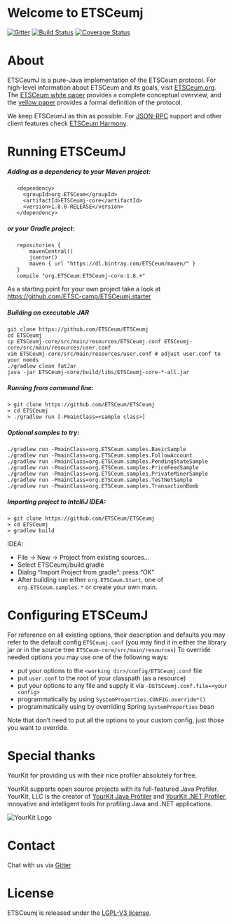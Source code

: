 # Welcome to ETSCeumj

[![Gitter](https://badges.gitter.im/Join%20Chat.svg)](https://gitter.im/ETSCeum/ETSCeumj?utm_source=badge&utm_medium=badge&utm_campaign=pr-badge&utm_content=badge)
[![Build Status](https://travis-ci.org/ETSCeum/ETSCeumj.svg?branch=master)](https://travis-ci.org/ETSCeum/ETSCeumj)
[![Coverage Status](https://coveralls.io/repos/ETSCeum/ETSCeumj/badge.png?branch=master)](https://coveralls.io/r/ETSCeum/ETSCeumj?branch=master)


# About
ETSCeumJ is a pure-Java implementation of the ETSCeum protocol. For high-level information about ETSCeum and its goals, visit [ETSCeum.org](https://ETSCeum.org). The [ETSCeum white paper](https://github.com/ETSCeum/wiki/wiki/White-Paper) provides a complete conceptual overview, and the [yellow paper](http://gavwood.com/Paper.pdf) provides a formal definition of the protocol.

We keep ETSCeumJ as thin as possible. For [JSON-RPC](https://github.com/ETSCeum/wiki/wiki/JSON-RPC) support and other client features check [ETSCeum Harmony](https://github.com/ETSC-camp/ETSCeum-harmony).

# Running ETSCeumJ

##### Adding as a dependency to your Maven project: 

```
   <dependency>
     <groupId>org.ETSCeum</groupId>
     <artifactId>ETSCeumj-core</artifactId>
     <version>1.8.0-RELEASE</version>
   </dependency>
```

##### or your Gradle project: 

```
   repositories {
       mavenCentral()
       jcenter()
       maven { url "https://dl.bintray.com/ETSCeum/maven/" }
   }
   compile "org.ETSCeum:ETSCeumj-core:1.8.+"
```

As a starting point for your own project take a look at https://github.com/ETSC-camp/ETSCeumj.starter

##### Building an executable JAR
```
git clone https://github.com/ETSCeum/ETSCeumj
cd ETSCeumj
cp ETSCeumj-core/src/main/resources/ETSCeumj.conf ETSCeumj-core/src/main/resources/user.conf
vim ETSCeumj-core/src/main/resources/user.conf # adjust user.conf to your needs
./gradlew clean fatJar
java -jar ETSCeumj-core/build/libs/ETSCeumj-core-*-all.jar
```

##### Running from command line:
```
> git clone https://github.com/ETSCeum/ETSCeumj
> cd ETSCeumj
> ./gradlew run [-PmainClass=<sample class>]
```

##### Optional samples to try:
```
./gradlew run -PmainClass=org.ETSCeum.samples.BasicSample
./gradlew run -PmainClass=org.ETSCeum.samples.FollowAccount
./gradlew run -PmainClass=org.ETSCeum.samples.PendingStateSample
./gradlew run -PmainClass=org.ETSCeum.samples.PriceFeedSample
./gradlew run -PmainClass=org.ETSCeum.samples.PrivateMinerSample
./gradlew run -PmainClass=org.ETSCeum.samples.TestNetSample
./gradlew run -PmainClass=org.ETSCeum.samples.TransactionBomb
```

##### Importing project to IntelliJ IDEA: 
```
> git clone https://github.com/ETSCeum/ETSCeumj
> cd ETSCeumj
> gradlew build
```
  IDEA: 
* File -> New -> Project from existing sources…
* Select ETSCeumj/build.gradle
* Dialog “Import Project from gradle”: press “OK”
* After building run either `org.ETSCeum.Start`, one of `org.ETSCeum.samples.*` or create your own main. 

# Configuring ETSCeumJ

For reference on all existing options, their description and defaults you may refer to the default config `ETSCeumj.conf` (you may find it in either the library jar or in the source tree `ETSCeum-core/src/main/resources`) 
To override needed options you may use one of the following ways: 
* put your options to the `<working dir>/config/ETSCeumj.conf` file
* put `user.conf` to the root of your classpath (as a resource) 
* put your options to any file and supply it via `-DETSCeumj.conf.file=<your config>`
* programmatically by using `SystemProperties.CONFIG.override*()`
* programmatically using by overriding Spring `SystemProperties` bean 

Note that don’t need to put all the options to your custom config, just those you want to override. 

# Special thanks
YourKit for providing us with their nice profiler absolutely for free.

YourKit supports open source projects with its full-featured Java Profiler.
YourKit, LLC is the creator of <a href="https://www.yourkit.com/java/profiler/">YourKit Java Profiler</a>
and <a href="https://www.yourkit.com/.net/profiler/">YourKit .NET Profiler</a>,
innovative and intelligent tools for profiling Java and .NET applications.

![YourKit Logo](https://www.yourkit.com/images/yklogo.png)

# Contact
Chat with us via [Gitter](https://gitter.im/ETSCeum/ETSCeumj)

# License
ETSCeumj is released under the [LGPL-V3 license](LICENSE).

